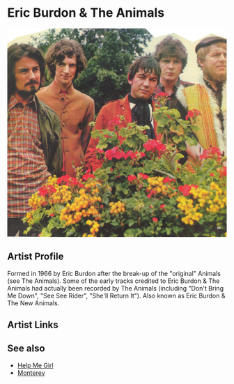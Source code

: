 # Eric Burdon & The Animals

![](../../assets/artists/Eric_Burdon_and_The_Animals.png)

## Artist Profile

Formed in 1966 by Eric Burdon after the break-up of the "original" Animals (see The Animals). Some of the early tracks credited to Eric Burdon & The Animals had actually been recorded by The Animals (including "Don't Bring Me Down", "See See Rider", "She'll Return It"). Also known as Eric Burdon & The New Animals.

## Artist Links



## See also

- [Help Me Girl](Help_Me_Girl.md)
- [Monterey](Monterey.md)
